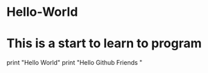 # Hello-World
# This is a start to learn to program

print "Hello World"
print "Hello Github Friends "
